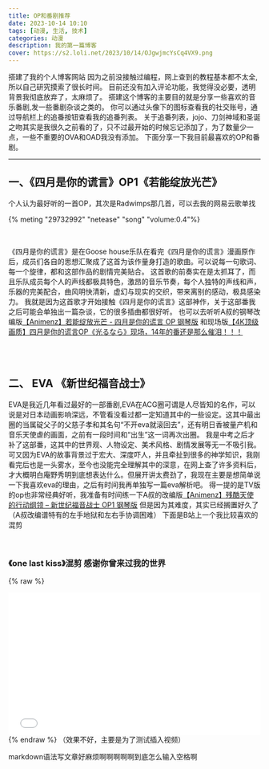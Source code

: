 ```yaml
---
title: OP和番剧推荐
date: 2023-10-14 10:10 
tags: [动漫, 生活, 技术]
categories: 动漫
description: 我的第一篇博客
cover: https://s2.loli.net/2023/10/14/OJgwjmcYsCq4VX9.png
---
```


搭建了我的个人博客网站
因为之前没接触过编程，网上查到的教程基本都不太全,所以自己研究摸索了很长时间。
目前还没有加入评论功能，我觉得没必要，透明背景我彻底放弃了，太麻烦了。
搭建这个博客的主要目的就是分享一些喜欢的音乐番剧,发一些番剧杂谈之类的。
你可以通过头像下的图标查看我的社交账号，通过导航栏上的追番按钮查看我的追番列表。
关于追番列表，jojo、刀剑神域和圣诞之吻其实是我很久之前看的了，只不过最开始的时候忘记添加了，为了数量少一点，一些不重要的OVA和OAD我没有添加。
下面分享一下我目前最喜欢的OP和番剧。

***

## 一、《四月是你的谎言》OP1《若能绽放光芒》  

个人认为最好听的一首OP，其次是Radwimps那几首，可以去我的网易云歌单找

{% meting "29732992" "netease" "song" "volume:0.4"%}  

<br/>

《四月是你的谎言》是在Goose house乐队在看完《四月是你的谎言》漫画原作后，成员们各自的思想汇聚成了这首为该作量身打造的歌曲。可以说每一句歌词、每一个旋律，都和这部作品的剧情完美贴合。
这首歌的前奏实在是太抓耳了，而且乐队成员每个人的声线都极具特色，激昂的音乐节奏，每个人独特的声线和声，乐器的完美配合，曲风明快清新，虚幻与现实的交织，带来离别的感动，极具感染力。
我就是因为这首歌才开始接触《四月是你的谎言》这部神作，关于这部番我之后可能会单独出一篇杂谈，它的很多插曲都很好听。
也可以去听听A叔的钢琴改编版[【Animenz】若能绽放光芒 - 四月是你的谎言 OP 钢琴版](https://www.bilibili.com/video/BV1Px411N79a)
和现场版[【4K顶级画质】四月是你的谎言OP《光るなら》现场，14年的番还是那么催泪！！！](https://www.bilibili.com/video/BV1KN411C7zT)

<br/><br/>

## 二、 EVA 《新世纪福音战士》

EVA是我近几年看过最好的一部番剧,EVA在ACG圈可谓是人尽皆知的名作，可以说是对日本动画影响深远，不管看没看过都一定知道其中的一些设定。这其中最出圈的当属碇父子的父慈子孝和其名句“不开eva就滚回去”，还有明日香被量产机和音乐天使虐的画面，之前有一段时间和“出生”这一词再次出圈。
我是中考之后才补了这部番，这其中的世界观、人物设定、美术风格、剧情发展等无一不吸引我。可又因为EVA的故事背景过于宏大、深度吓人，并且牵扯到很多的神学知识，我刚看完后也是一头雾水，至今也没能完全理解其中的深意，在网上查了许多资料后，才大概明白庵野秀明到底想表达什么。但展开讲太费劲了，我现在主要是想简单说一下我喜欢eva的理由，之后有时间我再单独写一篇eva解析吧。
得一提的是TV版的op也非常经典好听，我准备有时间练一下A叔的改编版[【Animenz】残酷天使的行动纲领 – 新世纪福音战士 OP1 钢琴版](https://www.bilibili.com/video/BV1MK411s7Xt)
但是因为其难度，其实已经搁置好久了（A叔改编谱特有的左手地狱和左右手协调困难）
下面是B站上一个我比较喜欢的混剪

<br/>

### 《one last kiss》混剪 感谢你曾来过我的世界
{% raw %}
<div style="position: relative; width: 100%; height: 0; padding-bottom: 56.25%;">
<iframe src="//player.bilibili.com/player.html?bvid=BV1254y187SE" scrolling="no" border="0" frameborder="no" framespacing="0" allowfullscreen="true" style="position: absolute; width: 100%; height: 100%; Left: 0; top: 0;" ></iframe></div>
{% endraw %}
（效果不好，主要是为了测试插入视频）

<br/>

markdown语法写文章好麻烦啊啊啊啊啊到底怎么输入空格啊




